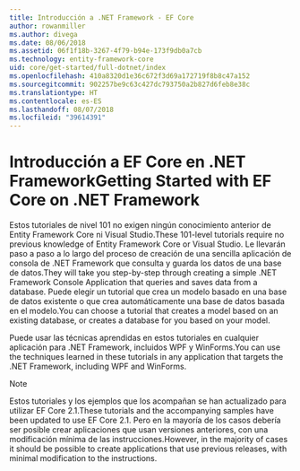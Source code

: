 ```yaml
---
title: Introducción a .NET Framework - EF Core
author: rowanmiller
ms.author: divega
ms.date: 08/06/2018
ms.assetid: 06f1f18b-3267-4f79-b94e-173f9db0a7cb
ms.technology: entity-framework-core
uid: core/get-started/full-dotnet/index
ms.openlocfilehash: 410a8320d1e36c672f3d69a172719f8b8c47a152
ms.sourcegitcommit: 902257be9c63c427dc793750a2b827d6feb8e38c
ms.translationtype: HT
ms.contentlocale: es-ES
ms.lasthandoff: 08/07/2018
ms.locfileid: "39614391"
---
```

# <a name="getting-started-with-ef-core-on-net-framework"></a><span data-ttu-id="9fef0-102">Introducción a EF Core en .NET Framework</span><span class="sxs-lookup"><span data-stu-id="9fef0-102">Getting Started with EF Core on .NET Framework</span></span>

<span data-ttu-id="9fef0-103">Estos tutoriales de nivel 101 no exigen ningún conocimiento anterior de Entity Framework Core ni Visual Studio.</span><span class="sxs-lookup"><span data-stu-id="9fef0-103">These 101-level tutorials require no previous knowledge of Entity Framework Core or Visual Studio.</span></span> <span data-ttu-id="9fef0-104">Le llevarán paso a paso a lo largo del proceso de creación de una sencilla aplicación de consola de .NET Framework que consulta y guarda los datos de una base de datos.</span><span class="sxs-lookup"><span data-stu-id="9fef0-104">They will take you step-by-step through creating a simple .NET Framework Console Application that queries and saves data from a database.</span></span> <span data-ttu-id="9fef0-105">Puede elegir un tutorial que crea un modelo basado en una base de datos existente o que crea automáticamente una base de datos basada en el modelo.</span><span class="sxs-lookup"><span data-stu-id="9fef0-105">You can choose a tutorial that creates a model based on an existing database, or creates a database for you based on your model.</span></span>

<span data-ttu-id="9fef0-106">Puede usar las técnicas aprendidas en estos tutoriales en cualquier aplicación para .NET Framework, incluidos WPF y WinForms.</span><span class="sxs-lookup"><span data-stu-id="9fef0-106">You can use the techniques learned in these tutorials in any application that targets the .NET Framework, including WPF and WinForms.</span></span>

> [!NOTE]  
> <span data-ttu-id="9fef0-107">Estos tutoriales y los ejemplos que los acompañan se han actualizado para utilizar EF Core 2.1.</span><span class="sxs-lookup"><span data-stu-id="9fef0-107">These tutorials and the accompanying samples have been updated to use EF Core 2.1.</span></span> <span data-ttu-id="9fef0-108">Pero en la mayoría de los casos debería ser posible crear aplicaciones que usan versiones anteriores, con una modificación mínima de las instrucciones.</span><span class="sxs-lookup"><span data-stu-id="9fef0-108">However, in the majority of cases it should be possible to create applications that use previous releases, with minimal modification to the instructions.</span></span>
